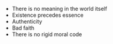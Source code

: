 - There is no meaning in the world itself 
- Existence precedes essence 
- Authenticity 
- Bad faith 
- There is no rigid moral code 